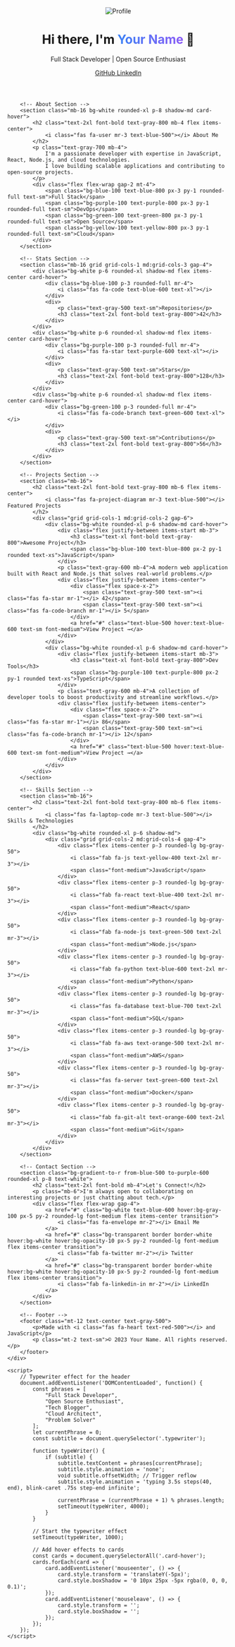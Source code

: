 <!DOCTYPE html>
<html lang="en">
<head>
    <meta charset="UTF-8">
    <meta name="viewport" content="width=device-width, initial-scale=1.0">
    <title>GitHub Profile README</title>
    <script src="https://cdn.tailwindcss.com"></script>
    <link rel="stylesheet" href="https://cdnjs.cloudflare.com/ajax/libs/font-awesome/6.4.0/css/all.min.css">
    <style>
        @keyframes float {
            0%, 100% { transform: translateY(0); }
            50% { transform: translateY(-10px); }
        }
        .float-animation {
            animation: float 3s ease-in-out infinite;
        }
        .gradient-text {
            background-clip: text;
            -webkit-background-clip: text;
            color: transparent;
            background-image: linear-gradient(90deg, #3b82f6, #8b5cf6);
        }
        .card-hover {
            transition: all 0.3s ease;
        }
        .card-hover:hover {
            transform: translateY(-5px);
            box-shadow: 0 10px 25px -5px rgba(0, 0, 0, 0.1);
        }
        .typewriter {
            overflow: hidden;
            border-right: .15em solid #3b82f6;
            white-space: nowrap;
            letter-spacing: .15em;
            animation: typing 3.5s steps(40, end), blink-caret .75s step-end infinite;
        }
        @keyframes typing {
            from { width: 0 }
            to { width: 100% }
        }
        @keyframes blink-caret {
            from, to { border-color: transparent }
            50% { border-color: #3b82f6; }
        }
    </style>
</head>
<body class="bg-gray-50 min-h-screen font-sans">
    <div class="container mx-auto px-4 py-12 max-w-4xl">
        <!-- Header Section -->
        <header class="flex flex-col md:flex-row items-center justify-between mb-16">
            <div class="flex items-center mb-6 md:mb-0">
                <img src="https://avatars.githubusercontent.com/u/583231?v=4" alt="Profile" class="w-24 h-24 rounded-full border-4 border-white shadow-lg float-animation">
                <div class="ml-6">
                    <h1 class="text-3xl font-bold text-gray-800">Hi there, I'm <span class="gradient-text">Your Name</span> 👋</h1>
                    <p class="text-gray-600 mt-1">Full Stack Developer | Open Source Enthusiast</p>
                </div>
            </div>
            <div class="flex space-x-4">
                <a href="#" class="bg-gray-800 hover:bg-gray-700 text-white px-4 py-2 rounded-lg flex items-center transition">
                    <i class="fab fa-github mr-2"></i> GitHub
                </a>
                <a href="#" class="bg-blue-600 hover:bg-blue-500 text-white px-4 py-2 rounded-lg flex items-center transition">
                    <i class="fab fa-linkedin mr-2"></i> LinkedIn
                </a>
            </div>
        </header>

        <!-- About Section -->
        <section class="mb-16 bg-white rounded-xl p-8 shadow-md card-hover">
            <h2 class="text-2xl font-bold text-gray-800 mb-4 flex items-center">
                <i class="fas fa-user mr-3 text-blue-500"></i> About Me
            </h2>
            <p class="text-gray-700 mb-4">
                I'm a passionate developer with expertise in JavaScript, React, Node.js, and cloud technologies. 
                I love building scalable applications and contributing to open-source projects.
            </p>
            <div class="flex flex-wrap gap-2 mt-4">
                <span class="bg-blue-100 text-blue-800 px-3 py-1 rounded-full text-sm">Full Stack</span>
                <span class="bg-purple-100 text-purple-800 px-3 py-1 rounded-full text-sm">DevOps</span>
                <span class="bg-green-100 text-green-800 px-3 py-1 rounded-full text-sm">Open Source</span>
                <span class="bg-yellow-100 text-yellow-800 px-3 py-1 rounded-full text-sm">Cloud</span>
            </div>
        </section>

        <!-- Stats Section -->
        <section class="mb-16 grid grid-cols-1 md:grid-cols-3 gap-4">
            <div class="bg-white p-6 rounded-xl shadow-md flex items-center card-hover">
                <div class="bg-blue-100 p-3 rounded-full mr-4">
                    <i class="fas fa-code text-blue-600 text-xl"></i>
                </div>
                <div>
                    <p class="text-gray-500 text-sm">Repositories</p>
                    <h3 class="text-2xl font-bold text-gray-800">42</h3>
                </div>
            </div>
            <div class="bg-white p-6 rounded-xl shadow-md flex items-center card-hover">
                <div class="bg-purple-100 p-3 rounded-full mr-4">
                    <i class="fas fa-star text-purple-600 text-xl"></i>
                </div>
                <div>
                    <p class="text-gray-500 text-sm">Stars</p>
                    <h3 class="text-2xl font-bold text-gray-800">128</h3>
                </div>
            </div>
            <div class="bg-white p-6 rounded-xl shadow-md flex items-center card-hover">
                <div class="bg-green-100 p-3 rounded-full mr-4">
                    <i class="fas fa-code-branch text-green-600 text-xl"></i>
                </div>
                <div>
                    <p class="text-gray-500 text-sm">Contributions</p>
                    <h3 class="text-2xl font-bold text-gray-800">56</h3>
                </div>
            </div>
        </section>

        <!-- Projects Section -->
        <section class="mb-16">
            <h2 class="text-2xl font-bold text-gray-800 mb-6 flex items-center">
                <i class="fas fa-project-diagram mr-3 text-blue-500"></i> Featured Projects
            </h2>
            <div class="grid grid-cols-1 md:grid-cols-2 gap-6">
                <div class="bg-white rounded-xl p-6 shadow-md card-hover">
                    <div class="flex justify-between items-start mb-3">
                        <h3 class="text-xl font-bold text-gray-800">Awesome Project</h3>
                        <span class="bg-blue-100 text-blue-800 px-2 py-1 rounded text-xs">JavaScript</span>
                    </div>
                    <p class="text-gray-600 mb-4">A modern web application built with React and Node.js that solves real-world problems.</p>
                    <div class="flex justify-between items-center">
                        <div class="flex space-x-2">
                            <span class="text-gray-500 text-sm"><i class="fas fa-star mr-1"></i> 42</span>
                            <span class="text-gray-500 text-sm"><i class="fas fa-code-branch mr-1"></i> 5</span>
                        </div>
                        <a href="#" class="text-blue-500 hover:text-blue-600 text-sm font-medium">View Project →</a>
                    </div>
                </div>
                <div class="bg-white rounded-xl p-6 shadow-md card-hover">
                    <div class="flex justify-between items-start mb-3">
                        <h3 class="text-xl font-bold text-gray-800">Dev Tools</h3>
                        <span class="bg-purple-100 text-purple-800 px-2 py-1 rounded text-xs">TypeScript</span>
                    </div>
                    <p class="text-gray-600 mb-4">A collection of developer tools to boost productivity and streamline workflows.</p>
                    <div class="flex justify-between items-center">
                        <div class="flex space-x-2">
                            <span class="text-gray-500 text-sm"><i class="fas fa-star mr-1"></i> 86</span>
                            <span class="text-gray-500 text-sm"><i class="fas fa-code-branch mr-1"></i> 12</span>
                        </div>
                        <a href="#" class="text-blue-500 hover:text-blue-600 text-sm font-medium">View Project →</a>
                    </div>
                </div>
            </div>
        </section>

        <!-- Skills Section -->
        <section class="mb-16">
            <h2 class="text-2xl font-bold text-gray-800 mb-6 flex items-center">
                <i class="fas fa-laptop-code mr-3 text-blue-500"></i> Skills & Technologies
            </h2>
            <div class="bg-white rounded-xl p-6 shadow-md">
                <div class="grid grid-cols-2 md:grid-cols-4 gap-4">
                    <div class="flex items-center p-3 rounded-lg bg-gray-50">
                        <i class="fab fa-js text-yellow-400 text-2xl mr-3"></i>
                        <span class="font-medium">JavaScript</span>
                    </div>
                    <div class="flex items-center p-3 rounded-lg bg-gray-50">
                        <i class="fab fa-react text-blue-400 text-2xl mr-3"></i>
                        <span class="font-medium">React</span>
                    </div>
                    <div class="flex items-center p-3 rounded-lg bg-gray-50">
                        <i class="fab fa-node-js text-green-500 text-2xl mr-3"></i>
                        <span class="font-medium">Node.js</span>
                    </div>
                    <div class="flex items-center p-3 rounded-lg bg-gray-50">
                        <i class="fab fa-python text-blue-600 text-2xl mr-3"></i>
                        <span class="font-medium">Python</span>
                    </div>
                    <div class="flex items-center p-3 rounded-lg bg-gray-50">
                        <i class="fas fa-database text-blue-700 text-2xl mr-3"></i>
                        <span class="font-medium">SQL</span>
                    </div>
                    <div class="flex items-center p-3 rounded-lg bg-gray-50">
                        <i class="fab fa-aws text-orange-500 text-2xl mr-3"></i>
                        <span class="font-medium">AWS</span>
                    </div>
                    <div class="flex items-center p-3 rounded-lg bg-gray-50">
                        <i class="fas fa-server text-green-600 text-2xl mr-3"></i>
                        <span class="font-medium">Docker</span>
                    </div>
                    <div class="flex items-center p-3 rounded-lg bg-gray-50">
                        <i class="fab fa-git-alt text-orange-600 text-2xl mr-3"></i>
                        <span class="font-medium">Git</span>
                    </div>
                </div>
            </div>
        </section>

        <!-- Contact Section -->
        <section class="bg-gradient-to-r from-blue-500 to-purple-600 rounded-xl p-8 text-white">
            <h2 class="text-2xl font-bold mb-4">Let's Connect!</h2>
            <p class="mb-6">I'm always open to collaborating on interesting projects or just chatting about tech.</p>
            <div class="flex flex-wrap gap-4">
                <a href="#" class="bg-white text-blue-600 hover:bg-gray-100 px-5 py-2 rounded-lg font-medium flex items-center transition">
                    <i class="fas fa-envelope mr-2"></i> Email Me
                </a>
                <a href="#" class="bg-transparent border border-white hover:bg-white hover:bg-opacity-10 px-5 py-2 rounded-lg font-medium flex items-center transition">
                    <i class="fab fa-twitter mr-2"></i> Twitter
                </a>
                <a href="#" class="bg-transparent border border-white hover:bg-white hover:bg-opacity-10 px-5 py-2 rounded-lg font-medium flex items-center transition">
                    <i class="fab fa-linkedin-in mr-2"></i> LinkedIn
                </a>
            </div>
        </section>

        <!-- Footer -->
        <footer class="mt-12 text-center text-gray-500">
            <p>Made with <i class="fas fa-heart text-red-500"></i> and JavaScript</p>
            <p class="mt-2 text-sm">© 2023 Your Name. All rights reserved.</p>
        </footer>
    </div>

    <script>
        // Typewriter effect for the header
        document.addEventListener('DOMContentLoaded', function() {
            const phrases = [
                "Full Stack Developer",
                "Open Source Enthusiast",
                "Tech Blogger",
                "Cloud Architect",
                "Problem Solver"
            ];
            let currentPhrase = 0;
            const subtitle = document.querySelector('.typewriter');
            
            function typeWriter() {
                if (subtitle) {
                    subtitle.textContent = phrases[currentPhrase];
                    subtitle.style.animation = 'none';
                    void subtitle.offsetWidth; // Trigger reflow
                    subtitle.style.animation = 'typing 3.5s steps(40, end), blink-caret .75s step-end infinite';
                    
                    currentPhrase = (currentPhrase + 1) % phrases.length;
                    setTimeout(typeWriter, 4000);
                }
            }
            
            // Start the typewriter effect
            setTimeout(typeWriter, 1000);
            
            // Add hover effects to cards
            const cards = document.querySelectorAll('.card-hover');
            cards.forEach(card => {
                card.addEventListener('mouseenter', () => {
                    card.style.transform = 'translateY(-5px)';
                    card.style.boxShadow = '0 10px 25px -5px rgba(0, 0, 0, 0.1)';
                });
                card.addEventListener('mouseleave', () => {
                    card.style.transform = '';
                    card.style.boxShadow = '';
                });
            });
        });
    </script>
</body>
</html>
